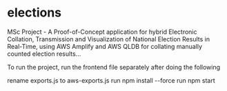 # elections

MSc Project - A Proof-of-Concept application for hybrid Electronic Collation, Transmission and Visualization of National Election Results in Real-Time, using AWS Amplify and AWS QLDB for collating manually counted election results...

To run the project, run the frontend file separately after doing the following

rename exports.js to aws-exports.js
run npm install --force
run npm start
